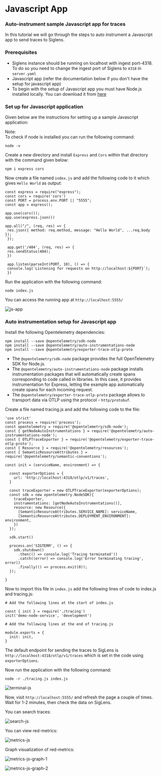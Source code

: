 # Javascript App

### Auto-instrument sample Javascript app for traces

In this tutorial we will go through the steps to auto instrument a Javascript app to send traces to Siglens.

### Prerequisites
- Siglens instance should be running on localhost with ingest port-4318. To do so you need to change the ingest port of Siglens to `4318` in `server.yaml`
- Javascript app (refer the documentation below if you don't have the setup for javascript app)
- To begin with the setup of Javascript app you must have Node.js installed locally. You can download it from [here](https://nodejs.org/en/download/)

### Set up for Javascript application

Given below are the instructions for setting up a sample Javascript application:

Note:                                                                                
To check if node is installed you can run the following command:
```
node -v
```
Create a new directory and install `Express` and `Cors` within that directory with the command given below:
```
npm i express cors
```
Now create a file named `index.js` and add the following code to it which gives `Hello World` as output:
```
const express = require("express");
const cors = require('cors')
const PORT = process.env.PORT || "5555";
const app = express();

app.use(cors());
app.use(express.json())

app.all("/", (req, res) => {
 res.json({ method: req.method, message: "Hello World", ...req.body });
 });
 
 app.get('/404', (req, res) => {
 res.sendStatus(404);
 })
 
 app.listen(parseInt(PORT, 10), () => {
 console.log(`Listening for requests on http://localhost:${PORT}`);
 })
```
Run the application with the following command:
```
node index.js
```
You can access the running app at `http://localhost:5555/`

![js-app](/tutorials/js-app.png)

### Auto instrumentation setup for Javascript app

Install the following Opentelemetry dependencies:
```
npm install --save @opentelemetry/sdk-node
npm install --save @opentelemetry/auto-instrumentations-node
npm install --save @opentelemetry/exporter-trace-otlp-proto
```
- The `@opentelemetry/sdk-node` package provides the full OpenTelemetry SDK for Node.js.
- The `@opentelemetry/auto-instrumentations-node` package installs instrumentation packages that will automatically create spans corresponding to code called in libraries. In this case, it provides instrumentation for Express, letting the example app automatically create spans for each incoming request.
- The `@opentelemetry/exporter-trace-otlp-proto` package allows to transport data via OTLP using the protocol - `http/protobuf`.

Create a file named tracing.js and add the following code to the file:
```
'use strict'
const process = require('process');
const opentelemetry = require('@opentelemetry/sdk-node');
const { getNodeAutoInstrumentations } = require('@opentelemetry/auto-instrumentations-node');
const { OTLPTraceExporter } = require('@opentelemetry/exporter-trace-otlp-proto');
const { Resource } = require('@opentelemetry/resources');
const { SemanticResourceAttributes } = require('@opentelemetry/semantic-conventions');

const init = (serviceName, environment) => {

  const exporterOptions = {
    url: 'http://localhost:4318/otlp/v1/traces',
  }

  const traceExporter = new OTLPTraceExporter(exporterOptions);
  const sdk = new opentelemetry.NodeSDK({
    traceExporter,
    instrumentations: [getNodeAutoInstrumentations()],
    resource: new Resource({
      [SemanticResourceAttributes.SERVICE_NAME]: serviceName,
      [SemanticResourceAttributes.DEPLOYMENT_ENVIRONMENT]: environment,
    })
  });

  sdk.start()

  process.on('SIGTERM', () => {
    sdk.shutdown()
      .then(() => console.log('Tracing terminated'))
      .catch((error) => console.log('Error terminating tracing', error))
      .finally(() => process.exit(0));
  });

}
```
Now to import this file in `index.js` add the following lines of code to index.js and tracing.js:

```
# Add the following lines at the start of index.js

const { init } = require('./tracing')
init('demo-node-service', 'development')
```
```
# Add the following lines at the end of tracing.js

module.exports = {
  init: init,
}
```
The default endpoint for sending the traces to SigLens is `http://localhost:4318/otlp/v1/traces` which is set in the code using `exporterOptions`.

Now run the application with the following command:
```
node -r ./tracing.js index.js
```
![terminal-js](/tutorials/terminal-js-app.png)

Now, visit `http://localhost:5555/` and refresh the page a couple of times. Wait for 1-2 minutes, then check the data on SigLens.

You can search traces:

![search-js](/tutorials/search-traces-js.png)

You can view red-metrics:

![metrics-js](/tutorials/metrics-js.png)

Graph visualization of red-metrics:

![metrics-js-graph-1](/tutorials/js-graph-1.png)

![metrics-js-graph-2](/tutorials/js-graph-2.png)





